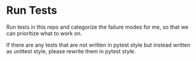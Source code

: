 # Run Tests

Run tests in this repo and categorize the failure modes for me, so that we
can prioritize what to work on.

If there are any tests that are not written in pytest style but instead
written as unittest style, please rewrite them in pytest style.
